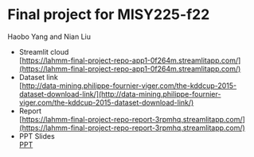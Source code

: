 # Final project for MISY225-f22
 Haobo Yang and Nian Liu
- Streamlit cloud   
  [https://lahmm-final-project-repo-app1-0f264m.streamlitapp.com/](https://lahmm-final-project-repo-app1-0f264m.streamlitapp.com/)
- Dataset link  
  [http://data-mining.philippe-fournier-viger.com/the-kddcup-2015-dataset-download-link/](http://data-mining.philippe-fournier-viger.com/the-kddcup-2015-dataset-download-link/)
- Report   
  [https://lahmm-final-project-repo-report-3rpmhq.streamlitapp.com/](https://lahmm-final-project-repo-report-3rpmhq.streamlitapp.com/)
- PPT Slides   
  [PPT](FInal_project.pptx)
